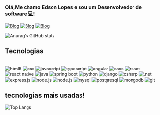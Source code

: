 ### Olá,Me chamo Edson Lopes  e sou um Desenvolvedor de software 💻!

[![Blog](https://img.shields.io/badge/Portfólio-0A0A0A?style=for-the-badge&logo=)](https://edsonrdl.github.io/project-portfolio-page-asi-code-edson/)
[![Blog](https://img.shields.io/badge/LinkedIn-0077B5?style=for-the-badge&logo=linkedin&logoColor=white)](https://www.linkedin.com/in/edson-rodrigo-lopes-62b016263/)
[![Blog](https://img.shields.io/badge/Instagram-E4405F?style=for-the-badge&logo=instagram&logoColor=white)](https://www.instagram.com/_edsonrd_lopes/)

![Anurag's GitHub stats](https://github-readme-stats.vercel.app/api?username=edsonrdl&show_icons=true&theme=dracula)


## Tecnologias
<div style='display: inline_block'></br>
<img align="center" alt="html5" src="https://img.shields.io/badge/HTML5-E34F26?style=for-the-badge&logo=html5&logoColor=white">
<img align="center" alt="css" src="https://img.shields.io/badge/CSS3-1572B6?style=for-the-badge&logo=css3&logoColor=whitee">
<img align="center" alt="javascript" src="https://img.shields.io/badge/JavaScript-F7DF1E?style=for-the-badge&logo=javascript&logoColor=black">
<img align="center" alt="typescript" src="https://img.shields.io/badge/TypeScript-007ACC?style=for-the-badge&logo=typescript&logoColor=white">
<img align="center" alt="angular" src="https://img.shields.io/badge/Angular-DD0031?style=for-the-badge&logo=angular&logoColor=white">
<img align="center" alt="sass" src="    https://img.shields.io/badge/Sass-CC6699?style=for-the-badge&logo=sass&logoColor=white">
<img align="center" alt="react" src="https://img.shields.io/badge/React-20232A?style=for-the-badge&logo=react&logoColor=61DAFB">
<img align="center" alt="react native" src="https://img.shields.io/badge/React_Native-20232A?style=for-the-badge&logo=react&logoColor=61DAFB">
<img align="center" alt="java" src="https://img.shields.io/badge/Java-ED8B00?style=for-the-badge&logo=openjdk&logoColor=white">
<img align="center" alt="spring boot" src="https://img.shields.io/badge/Spring-6DB33F?style=for-the-badge&logo=spring&logoColor=white">
<img align="center" alt="python" src="https://img.shields.io/badge/Python-14354C?style=for-the-badge&logo=python&logoColor=white">
<img align="center" alt="django" src="    https://img.shields.io/badge/Django-092E20?style=for-the-badge&logo=django&logoColor=white">
<img align="center" alt="csharp" src="https://img.shields.io/badge/C%23-239120?style=for-the-badge&logo=c-sharp&logoColor=white">
<img align="center" alt=".net" src="    https://img.shields.io/badge/.NET-5C2D91?style=for-the-badge&logo=.net&logoColor=white">
<img align="center" alt="express.js" src="https://img.shields.io/badge/Express.js-404D59?style=for-the-badge">
<img align="center" alt="node.js" src="https://img.shields.io/badge/Node.js-43853D?style=for-the-badge&logo=node.js&logoColor=white">
<img align="center" alt="node.js" src="https://img.shields.io/badge/Node.js-43853D?style=for-the-badge&logo=node.js&logoColor=white">
<img align="center" alt="mysql" src="    https://img.shields.io/badge/MySQL-00000F?style=for-the-badge&logo=mysql&logoColor=white">
<img align="center" alt="postgresql" src="https://img.shields.io/badge/PostgreSQL-316192?style=for-the-badge&logo=postgresql&logoColor=white">
<img align="center" alt="mongodb" src="https://img.shields.io/badge/MongoDB-4EA94B?style=for-the-badge&logo=mongodb&logoColor=white">
<img align="center" alt="git" src="https://img.shields.io/badge/GIT-E44C30?style=for-the-badge&logo=git&logoColor=white">
</div>

## tecnologias mais usadas!
![Top Langs](https://github-readme-stats.vercel.app/api/top-langs/?username=edsonrdl&hide_progress=true)

